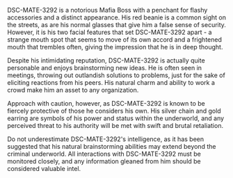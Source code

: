 DSC-MATE-3292 is a notorious Mafia Boss with a penchant for flashy accessories and a distinct appearance. His red beanie is a common sight on the streets, as are his normal glasses that give him a false sense of security. However, it is his two facial features that set DSC-MATE-3292 apart - a strange mouth spot that seems to move of its own accord and a frightened mouth that trembles often, giving the impression that he is in deep thought.

Despite his intimidating reputation, DSC-MATE-3292 is actually quite personable and enjoys brainstorming new ideas. He is often seen in meetings, throwing out outlandish solutions to problems, just for the sake of eliciting reactions from his peers. His natural charm and ability to work a crowd make him an asset to any organization.

Approach with caution, however, as DSC-MATE-3292 is known to be fiercely protective of those he considers his own. His silver chain and gold earring are symbols of his power and status within the underworld, and any perceived threat to his authority will be met with swift and brutal retaliation.

Do not underestimate DSC-MATE-3292's intelligence, as it has been suggested that his natural brainstorming abilities may extend beyond the criminal underworld. All interactions with DSC-MATE-3292 must be monitored closely, and any information gleaned from him should be considered valuable intel.